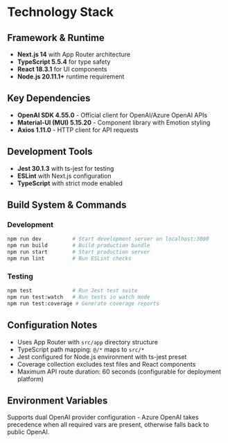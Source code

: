 # Technology Stack

## Framework & Runtime
- **Next.js 14** with App Router architecture
- **TypeScript 5.5.4** for type safety
- **React 18.3.1** for UI components
- **Node.js 20.11.1+** runtime requirement

## Key Dependencies
- **OpenAI SDK 4.55.0** - Official client for OpenAI/Azure OpenAI APIs
- **Material-UI (MUI) 5.15.20** - Component library with Emotion styling
- **Axios 1.11.0** - HTTP client for API requests

## Development Tools
- **Jest 30.1.3** with ts-jest for testing
- **ESLint** with Next.js configuration
- **TypeScript** with strict mode enabled

## Build System & Commands

### Development
```bash
npm run dev          # Start development server on localhost:3000
npm run build        # Build production bundle
npm run start        # Start production server
npm run lint         # Run ESLint checks
```

### Testing
```bash
npm test             # Run Jest test suite
npm run test:watch   # Run tests in watch mode
npm run test:coverage # Generate coverage reports
```

## Configuration Notes
- Uses App Router with `src/app` directory structure
- TypeScript path mapping: `@/*` maps to `src/*`
- Jest configured for Node.js environment with ts-jest preset
- Coverage collection excludes test files and React components
- Maximum API route duration: 60 seconds (configurable for deployment platform)

## Environment Variables
Supports dual OpenAI provider configuration - Azure OpenAI takes precedence when all required vars are present, otherwise falls back to public OpenAI.